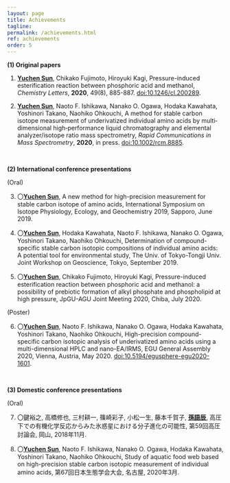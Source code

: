 ```yaml
---
layout: page
title: Achievements
tagline: 
permalink: /achievements.html
ref: achievements
order: 5
---
```



<b>(1) Original papers</b>


1. <b><u>Yuchen Sun</u></b>, Chikako Fujimoto, Hiroyuki Kagi, Pressure-induced esterification reaction between phosphoric acid and methanol, <i>Chemistry Letters</i>, <b>2020</b>, 49(8), 885-887. <a href="https://www.journal.csj.jp/doi/10.1246/cl.200289">doi:10.1246/cl.200289</a>.

2. <b><u>Yuchen Sun</u></b>, Naoto F. Ishikawa, Nanako O. Ogawa, Hodaka Kawahata, Yoshinori Takano, Naohiko Ohkouchi, A method for stable carbon isotope measurement of underivatized individual amino acids by multi‐dimensional high‐performance liquid chromatography and elemental analyzer/isotope ratio mass spectrometry, <i>Rapid Communications in Mass Spectrometry</i>, <b>2020</b>, in press. <a href="https://onlinelibrary.wiley.com/doi/abs/10.1002/rcm.8885">doi:10.1002/rcm.8885</a>. 

<br>

<b>(2) International conference presentations</b>

(Oral)

3. 〇<b><u>Yuchen Sun</u></b>, A new method for high-precision measurement for stable carbon isotope of amino acids, International Symposium on Isotope Physiology, Ecology, and Geochemistry 2019, Sapporo, June 2019. 

4. 〇<b><u>Yuchen Sun</u></b>, Hodaka Kawahata, Naoto F. Ishikawa, Nanako O. Ogawa, Yoshinori Takano, Naohiko Ohkouchi, Determination of compound-specific stable carbon isotopic compositions of individual amino acids: A potential tool for environmental study, The Univ. of Tokyo-Tongji Univ. Joint Workshop on Geoscience, Tokyo, September 2019. 

5. 〇<b><u>Yuchen Sun</u></b>, Chikako Fujimoto, Hiroyuki Kagi, Pressure-induced esterification reaction between phosphoric acid and methanol: a possibility of prebiotic formation of alkyl phosphate and phospholipid at high pressure, JpGU-AGU Joint Meeting 2020, Chiba, July 2020. 

(Poster)

6. 〇<b><u>Yuchen Sun</u></b>, Naoto F. Ishikawa, Nanako O. Ogawa, Hodaka Kawahata, Yoshinori Takano, Naohiko Ohkouchi, High-precision compound-specific carbon isotopic analysis of underivatized amino acids using a multi-dimensional HPLC and nano-EA/IRMS, EGU General Assembly 2020, Vienna, Austria, May 2020. <a href="https://meetingorganizer.copernicus.org/EGU2020/EGU2020-1601.html">doi:10.5194/egusphere-egu2020-1601</a>.


<br>

<b>(3) Domestic conference presentations</b>

(Oral)

7. 〇鍵裕之, 高橋修也, 三村耕一, 篠崎彩子, 小松一生, 藤本千賀子, <b><u>孫語辰</u></b>, 高圧下での有機化学反応からみた氷惑星における分子進化の可能性, 第59回高圧討論会, 岡山, 2018年11月.

8. 〇<b><u>Yuchen Sun</u></b>, Naoto F. Ishikawa, Nanako O. Ogawa, Hodaka Kawahata, Yoshinori Takano, Naohiko Ohkouchi, Study of aquatic food web based on high-precision stable carbon isotopic measurement of individual amino acids, 第67回日本生態学会大会, 名古屋, 2020年3月. 
